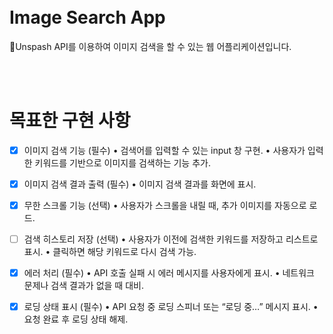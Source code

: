 <br>
<br>

# Image Search App

Unspash API를 이용하여 이미지 검색을 할 수 있는 웹 어플리케이션입니다.

<br>
<br>

# 목표한 구현 사항
- [X]  이미지 검색 기능 (필수)
•	검색어를 입력할 수 있는 input 창 구현.
•	사용자가 입력한 키워드를 기반으로 이미지를 검색하는 기능 추가.
- [X]  이미지 검색 결과 출력 (필수)
•	이미지 검색 결과를 화면에 표시.
- [X]  무한 스크롤 기능 (선택)
•	사용자가 스크롤을 내릴 때, 추가 이미지를 자동으로 로드.
- [ ]  검색 히스토리 저장 (선택)
•	사용자가 이전에 검색한 키워드를 저장하고 리스트로 표시.
•	클릭하면 해당 키워드로 다시 검색 가능.
- [X]  에러 처리 (필수)
•	API 호출 실패 시 에러 메시지를 사용자에게 표시.
•	네트워크 문제나 검색 결과가 없을 때 대비.
- [X]  로딩 상태 표시 (필수)
•	API 요청 중 로딩 스피너 또는 “로딩 중…” 메시지 표시.
•	요청 완료 후 로딩 상태 해제.


<br>
<br>
